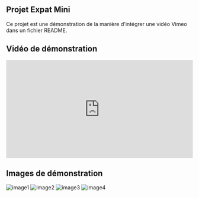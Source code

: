 ## Projet Expat Mini

Ce projet est une démonstration de la manière d'intégrer une vidéo Vimeo dans un fichier README.

## Vidéo de démonstration

<div style="padding:52.5% 0 0 0;position:relative;">
  <iframe src="https://player.vimeo.com/video/956780396?badge=0&amp;autopause=0&amp;player_id=0&amp;app_id=58479" 
          frameborder="0" 
          allow="autoplay; fullscreen; picture-in-picture; clipboard-write" 
          style="position:absolute;top:0;left:0;width:100%;height:100%;" 
          title="expat mini projet">
  </iframe>
</div>
<script src="https://player.vimeo.com/api/player.js"></script>

## Images de démonstration

![image1](https://github.com/atn976/expat/assets/119575129/ab30ef43-6e02-44ad-864c-1c1c94b5e2a1)
![image2](https://github.com/atn976/expat/assets/119575129/783fbdd0-e165-4685-88d9-97a025d403b2)
![image3](https://github.com/atn976/expat/assets/119575129/afdfe754-9876-4fa9-818b-476056c6297b)
![image4](https://github.com/atn976/expat/assets/119575129/0a0e3a77-7599-432f-8549-083f9ab7240e)
